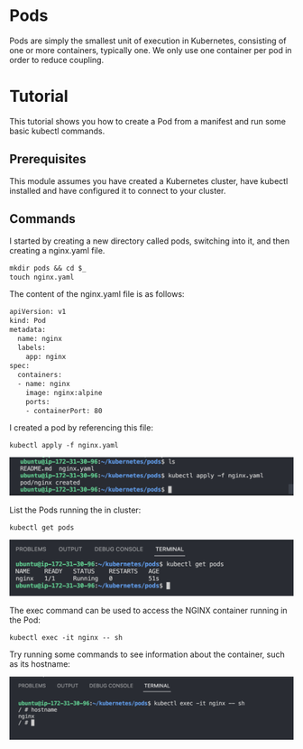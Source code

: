 # Pods 
Pods are simply the smallest unit of execution in Kubernetes, consisting of one or more containers, typically one. We only use one container per pod in order to reduce coupling.

# Tutorial 
This tutorial shows you how to create a Pod from a manifest and run some basic kubectl commands.

## Prerequisites 
This module assumes you have created a Kubernetes cluster, have kubectl installed and have configured it to connect to your cluster.

## Commands 
I started by creating a new directory called pods, switching into it, and then creating a nginx.yaml file.
```
mkdir pods && cd $_
touch nginx.yaml
```

The content of the nginx.yaml file is as follows:
```
apiVersion: v1
kind: Pod
metadata:
  name: nginx
  labels:
    app: nginx
spec:
  containers:
  - name: nginx
    image: nginx:alpine
    ports:
    - containerPort: 80
```

I created a pod by referencing this file: 
```
kubectl apply -f nginx.yaml
```

<p align="center">
    <img src="https://github.com/Adamcoakley/kubernetes/blob/main/pods/apply-command.png?raw=true">
</p>

List the Pods running the in cluster: 
```
kubectl get pods
```

<p align="center">
    <img src="https://github.com/Adamcoakley/kubernetes/blob/main/pods/get-command.png?raw=true">
</p>

The exec command can be used to access the NGINX container running in the Pod: 
```
kubectl exec -it nginx -- sh
```

Try running some commands to see information about the container, such as its hostname:

<p align="center">
    <img src="https://github.com/Adamcoakley/kubernetes/blob/main/pods/exec-command.png?raw=true">
</p>
